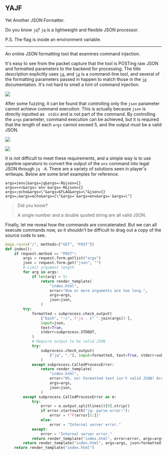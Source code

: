 ## YAJF

Yet Another JSON Formatter.

Do you know `jq`? `jq` is a lightweight and flexible JSON processor.

P.S. The flag is inside an environment variable.

---

An online JSON formatting tool that examines command injection.

It's easy to see from the packet capture that the tool is POSTing raw JSON and formatted parameters to the backend for processing. The title description explicitly uses [`jq`](https://jqlang.github.io/jq/), and [`jq`](https://jqlang.github.io/jq/) is a command-line tool, and several of the formatting parameters passed in happen to match those in the [`jq`](https://jqlang.github.io/jq/) documentation. It's not hard to smell a hint of command injection.

![](https://s2.loli.net/2024/04/26/DJYbZyvnHBmCeqp.png)


After some fuzzing, it can be found that controlling only the `json` parameter cannot achieve command execution. This is actually because `json` is directly inputted as ` stdin` and is not part of the command. By controlling the `args` parameter, command execution can be achieved, but it is required that the length of each `args` cannot exceed 5, and the output must be a valid JSON.

![](https://s2.loli.net/2024/04/26/hD4BP2O1qSzYsmA.png)

![](https://s2.loli.net/2024/04/26/NBePuXQCVg9J5xT.png)

It is not difficult to meet these requirements, and a simple way is to use pipeline operators to convert the output of the `env` command into legal JSON through `jq -R`. There are a variety of solutions seen in player's writeups. Below are some brief examples for reference.

```plain
args=|env|&args=jq&args=-R&json={}
args=<<<&args=`env`&args=-R&json={}
args=;echo&args=\"&args=$FLAG&args=\"&json={}
args=;&args=echo&args=[\"&args=`&args=env&args=`&args=\"]
```

> Did you know?
>
> A single number and a double quoted string are all valid JSON.

Finally, let me reveal how the commands are concatenated. But we can all execute commands now, so it shouldn't be difficult to drag out a copy of the source code to see.

```python
@app.route("/", methods=["GET", "POST"])
def index():
    if request.method == "POST":
        args = request.form.getlist("args")
        json = request.form.get("json", "")
        # Limit argument length
        for arg in args:
            if len(arg) > 5:
                return render_template(
                    "index.html",
                    error="One or more arguments are too long.",
                    args=args,
                    json=json,
                )
        try:
            formatted = subprocess.check_output(
                ["bash", "-c", f'jq . {" ".join(args)}'],
                input=json,
                text=True,
                stderr=subprocess.STDOUT,
            )
            # Require output to be valid JSON
            try:
                subprocess.check_output(
                    ["jq", "."], input=formatted, text=True, stderr=subprocess.STDOUT
                )
            except subprocess.CalledProcessError:
                return render_template(
                    "index.html",
                    error="Oh, no! Formatted text isn't valid JSON! Are you a hacker?",
                    args=args,
                    json=json,
                )
        except subprocess.CalledProcessError as e:
            try:
                error = e.output.splitlines()[0].strip()
                if error.startswith("jq: parse error:"):
                    error = f"P{error[5:]}"
                else:
                    error = "Internal server error."
            except:
                error = "Internal server error."
            return render_template("index.html", error=error, args=args, json=json)
        return render_template("index.html", args=args, json=formatted)
    return render_template("index.html")
```